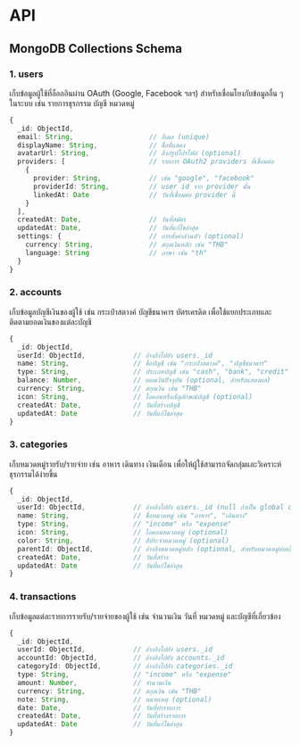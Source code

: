 # API

## MongoDB Collections Schema

### 1. users

เก็บข้อมูลผู้ใช้ที่ล็อกอินผ่าน OAuth (Google, Facebook ฯลฯ) สำหรับเชื่อมโยงกับข้อมูลอื่น ๆ ในระบบ เช่น รายการธุรกรรม บัญชี หมวดหมู่

```ts
{
  _id: ObjectId,
  email: String,                   // อีเมล (unique)
  displayName: String,             // ชื่อที่แสดง
  avatarUrl: String,               // ลิงก์รูปโปรไฟล์ (optional)
  providers: [                     // รายการ OAuth2 providers ที่เชื่อมต่อ
    {
      provider: String,            // เช่น "google", "facebook"
      providerId: String,          // user id จาก provider นั้น
      linkedAt: Date               // วันที่เชื่อมต่อ provider นี้
    }
  ],
  createdAt: Date,                 // วันที่สมัคร
  updatedAt: Date,                 // วันที่แก้ไขล่าสุด
  settings: {                      // การตั้งค่าส่วนตัว (optional)
    currency: String,              // สกุลเงินหลัก เช่น "THB"
    language: String               // ภาษา เช่น "th"
  }
}
```

### 2. accounts

เก็บข้อมูลบัญชีเงินของผู้ใช้ เช่น กระเป๋าสตางค์ บัญชีธนาคาร บัตรเครดิต เพื่อใช้แยกประเภทและติดตามยอดเงินของแต่ละบัญชี

```ts
{
  _id: ObjectId,
  userId: ObjectId,            // อ้างอิงไปยัง users._id
  name: String,                // ชื่อบัญชี เช่น "กระเป๋าสตางค์", "บัญชีธนาคาร"
  type: String,                // ประเภทบัญชี เช่น "cash", "bank", "credit"
  balance: Number,             // ยอดเงินปัจจุบัน (optional, สำหรับแสดงผล)
  currency: String,            // สกุลเงิน เช่น "THB"
  icon: String,                // ไอคอนหรือสัญลักษณ์บัญชี (optional)
  createdAt: Date,             // วันที่สร้างบัญชี
  updatedAt: Date              // วันที่แก้ไขล่าสุด
}
```

### 3. categories

เก็บหมวดหมู่รายรับ/รายจ่าย เช่น อาหาร เดินทาง เงินเดือน เพื่อให้ผู้ใช้สามารถจัดกลุ่มและวิเคราะห์ธุรกรรมได้ง่ายขึ้น

```ts
{
  _id: ObjectId,
  userId: ObjectId,            // อ้างอิงไปยัง users._id (null ถ้าเป็น global category)
  name: String,                // ชื่อหมวดหมู่ เช่น "อาหาร", "เดินทาง"
  type: String,                // "income" หรือ "expense"
  icon: String,                // ไอคอนหมวดหมู่ (optional)
  color: String,               // สีประจำหมวดหมู่ (optional)
  parentId: ObjectId,          // อ้างอิงหมวดหมู่หลัก (optional, สำหรับหมวดหมู่ย่อย)
  createdAt: Date,             // วันที่สร้าง
  updatedAt: Date              // วันที่แก้ไขล่าสุด
}
```

### 4. transactions

เก็บข้อมูลแต่ละรายการรายรับ/รายจ่ายของผู้ใช้ เช่น จำนวนเงิน วันที่ หมวดหมู่ และบัญชีที่เกี่ยวข้อง

```ts
{
  _id: ObjectId,
  userId: ObjectId,            // อ้างอิงไปยัง users._id
  accountId: ObjectId,         // อ้างอิงไปยัง accounts._id
  categoryId: ObjectId,        // อ้างอิงไปยัง categories._id
  type: String,                // "income" หรือ "expense"
  amount: Number,              // จำนวนเงิน
  currency: String,            // สกุลเงิน เช่น "THB"
  note: String,                // หมายเหตุ (optional)
  date: Date,                  // วันที่ทำรายการ
  createdAt: Date,             // วันที่สร้างรายการ
  updatedAt: Date              // วันที่แก้ไขล่าสุด
}
```
